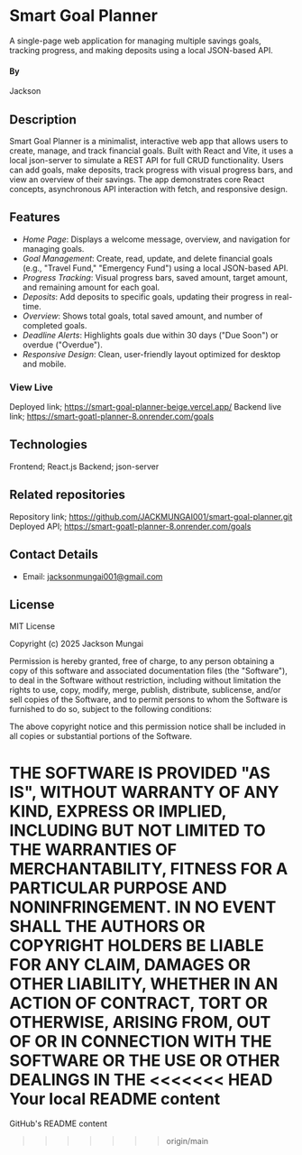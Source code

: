 # Smart Goal Planner

A single-page web application for managing multiple savings goals, tracking progress, and making deposits using a local JSON-based API.

#### By 

Jackson

## Description

Smart Goal Planner is a minimalist, interactive web app that allows users to create, manage, and track financial goals. Built with React and Vite, it uses a local json-server to simulate a REST API for full CRUD functionality. Users can add goals, make deposits, track progress with visual progress bars, and view an overview of their savings. The app demonstrates core React concepts, asynchronous API interaction with fetch, and responsive design.


## Features

- *Home Page*: Displays a welcome message, overview, and navigation for managing goals.
- *Goal Management*: Create, read, update, and delete financial goals (e.g., "Travel Fund," "Emergency Fund") using a local JSON-based API.
- *Progress Tracking*: Visual progress bars, saved amount, target amount, and remaining amount for each goal.
- *Deposits*: Add deposits to specific goals, updating their progress in real-time.
- *Overview*: Shows total goals, total saved amount, and number of completed goals.
- *Deadline Alerts*: Highlights goals due within 30 days ("Due Soon") or overdue ("Overdue").
- *Responsive Design*: Clean, user-friendly layout optimized for desktop and mobile.


### View Live 

Deployed link; https://smart-goal-planner-beige.vercel.app/
Backend live link; https://smart-goatl-planner-8.onrender.com/goals

## Technologies 

Frontend; React.js
Backend; json-server

## Related repositories 

Repository link; https://github.com/JACKMUNGAI001/smart-goal-planner.git
Deployed API; https://smart-goatl-planner-8.onrender.com/goals


## Contact Details

- Email: <jacksonmungai001@gmail.com>

## License

MIT License

Copyright (c) 2025 Jackson Mungai

Permission is hereby granted, free of charge, to any person obtaining a copy
of this software and associated documentation files (the "Software"), to deal
in the Software without restriction, including without limitation the rights
to use, copy, modify, merge, publish, distribute, sublicense, and/or sell
copies of the Software, and to permit persons to whom the Software is
furnished to do so, subject to the following conditions:

The above copyright notice and this permission notice shall be included in all
copies or substantial portions of the Software.

THE SOFTWARE IS PROVIDED "AS IS", WITHOUT WARRANTY OF ANY KIND, EXPRESS OR
IMPLIED, INCLUDING BUT NOT LIMITED TO THE WARRANTIES OF MERCHANTABILITY,
FITNESS FOR A PARTICULAR PURPOSE AND NONINFRINGEMENT. IN NO EVENT SHALL THE
AUTHORS OR COPYRIGHT HOLDERS BE LIABLE FOR ANY CLAIM, DAMAGES OR OTHER
LIABILITY, WHETHER IN AN ACTION OF CONTRACT, TORT OR OTHERWISE, ARISING FROM,
OUT OF OR IN CONNECTION WITH THE SOFTWARE OR THE USE OR OTHER DEALINGS IN THE
<<<<<<< HEAD
Your local README content
=======
GitHub's README content
>>>>>>> origin/main